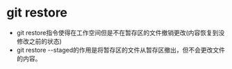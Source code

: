 # git restore

- git restore指令使得在工作空间但是不在暂存区的文件撤销更改(内容恢复到没修改之前的状态)
- git restore --staged的作用是将暂存区的文件从暂存区撤出，但不会更改文件的内容。

